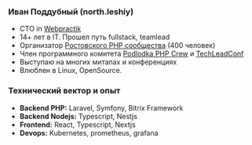 ### Иван Поддубный (north.leshiy)

- CTO in [Webpractik](https://webpractik.ru/)
- 14+ лет в IT. Прошел путь fullstack, teamlead
- Организатор [Ростовского PHP сообщества](https://t.me/rndphp) (400 человек)
- Член программного комитета [Podlodka PHP Crew](https://podlodka.io/phpcrew) и [TechLeadConf](https://techleadconf.ru/)
- Выступаю на многих митапах и конференциях
- Влюблен в Linux, OpenSource.

### Технический вектор и опыт
- **Backend PHP:** Laravel, Symfony, Bitrix Framework
- **Backend Nodejs:** Typescript, Nestjs
- **Frontend:** React, Typescript, Nextjs
- **Devops:** Kubernetes, prometheus, grafana
